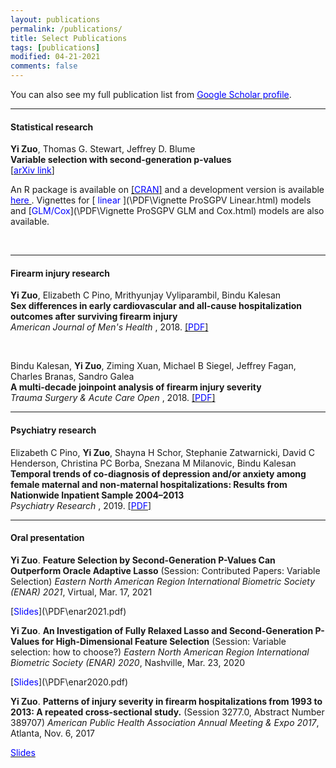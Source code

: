 ```yaml
---
layout: publications
permalink: /publications/
title: Select Publications
tags: [publications]
modified: 04-21-2021
comments: false
---
```



<p>
You can also see my full publication list from <a href="https://scholar.google.com/citations?user=3djXdpYAAAAJ&hl=en" target="_blank"><span style="color:blue;">Google Scholar profile</span></a>.
</p>

---
#### Statistical research

<p>
<b>Yi Zuo</b>, Thomas G. Stewart, Jeffrey D. Blume
<br><b>Variable selection with second-generation p-values</b><br>
<a href="https://arxiv.org/abs/2012.07941">[<span style="color:blue;">arXiv link</span>]</a> 
</p>

An R package is available on <a href="https://cran.r-project.org/package=ProSGPV">[<span style="color:blue;">CRAN</span>]</a> and a development version is available [<span style="color:blue;"> here </span>](https://github.com/zuoyi93/ProSGPV). Vignettes for [<span style="color:blue;"> linear </span>](\PDF\Vignette ProSGPV Linear.html) models and [<span style="color:blue;">GLM/Cox</span>](\PDF\Vignette ProSGPV GLM and Cox.html) models are also available. 

<br>

---
#### Firearm injury research


<p>
<b>Yi Zuo</b>, Elizabeth C Pino, Mrithyunjay Vyliparambil, Bindu Kalesan
<br><b>Sex differences in early cardiovascular and all-cause hospitalization outcomes after surviving firearm injury</b><br>
<i>American Journal of Men's Health</i> , 2018. <a href="https://journals.sagepub.com/doi/full/10.1177/1557988318761989">[<span style="color:blue;">PDF</span>]</a> 
</p>
<br>

<p>
Bindu Kalesan, <b>Yi Zuo</b>, Ziming Xuan, Michael B Siegel, Jeffrey Fagan, Charles Branas, Sandro Galea
<br><b>A multi-decade joinpoint analysis of firearm injury severity</b><br>
<i>Trauma Surgery & Acute Care Open</i> , 2018. <a href="https://tsaco.bmj.com/content/3/1/e000139?cpetoc=&utm_source=trendmd&utm_medium=cpc&utm_campaign=tsaco&utm_content=americas&utm_term=1-B">[<span style="color:blue;">PDF</span>]</a> 
</p>


---
#### Psychiatry research

<p>
Elizabeth C Pino, <b>Yi Zuo</b>, Shayna H Schor, Stephanie Zatwarnicki, David C Henderson, Christina PC Borba, Snezana M Milanovic, Bindu Kalesan  
<br><b>Temporal trends of co-diagnosis of depression and/or anxiety among female maternal and non-maternal hospitalizations: Results from Nationwide Inpatient Sample 2004–2013</b><br>
<i>Psychiatry Research</i> , 2019. <a href="https://www.sciencedirect.com/science/article/abs/pii/S0165178118307923">[<span style="color:blue;">PDF</span>]</a> 

</p>

---
#### Oral presentation

<p>
<b>Yi Zuo</b>. <b> 
Feature Selection by Second-Generation P-Values Can Outperform Oracle Adaptive Lasso</b> (Session: Contributed Papers: Variable Selection) <i>Eastern North American Region International Biometric Society (ENAR) 2021</i>, Virtual, Mar. 17, 2021  
</p>
[<span style="color:blue;">Slides</span>](\PDF\enar2021.pdf) 

<br>

<p>
<b>Yi Zuo</b>. <b> 
An Investigation of Fully Relaxed Lasso and Second-Generation P-Values for High-Dimensional Feature Selection</b> (Session: Variable selection: how to choose?) <i>Eastern North American Region International Biometric Society (ENAR) 2020</i>, Nashville, Mar. 23, 2020  
</p>
[<span style="color:blue;">Slides</span>](\PDF\enar2020.pdf) 

<br>

<p>
<b>Yi Zuo</b>. <b>Patterns of injury severity in firearm hospitalizations from 1993 to 2013: A repeated cross-sectional study.</b> (Session 3277.0, Abstract Number 389707) <i>American Public Health Association Annual Meeting & Expo 2017</i>, Atlanta, Nov. 6, 2017
</p>

[<span style="color:blue;">Slides</span>](\PDF\apha.pptx) 


